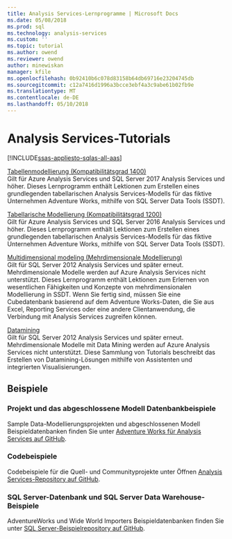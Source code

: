 ```yaml
---
title: Analysis Services-Lernprogramme | Microsoft Docs
ms.date: 05/08/2018
ms.prod: sql
ms.technology: analysis-services
ms.custom: ''
ms.topic: tutorial
ms.author: owend
ms.reviewer: owend
author: minewiskan
manager: kfile
ms.openlocfilehash: 0b92410b6c078d83158b64db69716e23204745db
ms.sourcegitcommit: c12a7416d1996a3bcce3ebf4a3c9abe61b02fb9e
ms.translationtype: MT
ms.contentlocale: de-DE
ms.lasthandoff: 05/10/2018
---
```

# <a name="analysis-services-tutorials"></a>Analysis Services-Tutorials
[!INCLUDE[ssas-appliesto-sqlas-all-aas](../includes/ssas-appliesto-sqlas-all-aas.md)]

[Tabellenmodellierung (Kompatibilitätsgrad 1400)](tutorial-tabular-1400/as-adventure-works-tutorial.md)   
Gilt für Azure Analysis Services und SQL Server 2017 Analysis Services und höher. Dieses Lernprogramm enthält Lektionen zum Erstellen eines grundlegenden tabellarischen Analysis Services-Modells für das fiktive Unternehmen Adventure Works, mithilfe von SQL Server Data Tools (SSDT). 

[Tabellarische Modellierung (Kompatibilitätsgrad 1200)](../analysis-services/tabular-modeling-adventure-works-tutorial.md)  
Gilt für Azure Analysis Services und SQL Server 2016 Analysis Services und höher. Dieses Lernprogramm enthält Lektionen zum Erstellen eines grundlegenden tabellarischen Analysis Services-Modells für das fiktive Unternehmen Adventure Works, mithilfe von SQL Server Data Tools (SSDT).  
  
[Multidimensional modeling (Mehrdimensionale Modellierung)](../analysis-services/multidimensional-modeling-adventure-works-tutorial.md)  
Gilt für SQL Server 2012 Analysis Services und später erneut. Mehrdimensionale Modelle werden auf Azure Analysis Services nicht unterstützt. Dieses Lernprogramm enthält Lektionen zum Erlernen von wesentlichen Fähigkeiten und Konzepte von mehrdimensionalen Modellierung in SSDT. Wenn Sie fertig sind, müssen Sie eine Cubedatenbank basierend auf dem Adventure Works-Daten, die Sie aus Excel, Reporting Services oder eine andere Clientanwendung, die Verbindung mit Analysis Services zugreifen können.  
  
[Datamining](../analysis-services/data-mining-tutorials-analysis-services.md)  
Gilt für SQL Server 2012 Analysis Services und später erneut. Mehrdimensionale Modelle mit Data Mining werden auf Azure Analysis Services nicht unterstützt. Diese Sammlung von Tutorials beschreibt das Erstellen von Datamining-Lösungen mithilfe von Assistenten und integrierten Visualisierungen.  
  
  
## <a name="samples"></a>Beispiele 
### <a name="project-and-completed-model-database-samples"></a>Projekt und das abgeschlossene Modell Datenbankbeispiele
Sample Data-Modellierungsprojekten und abgeschlossenen Modell Beispieldatenbanken finden Sie unter [Adventure Works für Analysis Services auf GitHub](https://github.com/Microsoft/sql-server-samples/releases/tag/adventureworks-analysis-services).

### <a name="code-samples"></a>Codebeispiele
Codebeispiele für die Quell- und Communityprojekte unter Öffnen [Analysis Services-Repository auf GitHub](https://github.com/Microsoft/Analysis-Services).

### <a name="sql-server-database-and-sql-server-data-warehouse-samples"></a>SQL Server-Datenbank und SQL Server Data Warehouse-Beispiele  
AdventureWorks und Wide World Importers Beispieldatenbanken finden Sie unter [SQL Server-Beispielrepository auf GitHub](https://github.com/Microsoft/sql-server-samples).
  
  
  
